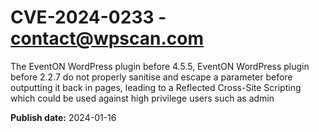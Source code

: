 # CVE-2024-0233 - contact@wpscan.com

The EventON WordPress plugin before 4.5.5, EventON WordPress plugin before 2.2.7 do not properly sanitise and escape a parameter before outputting it back in pages, leading to a Reflected Cross-Site Scripting which could be used against high privilege users such as admin

**Publish date:** 2024-01-16
